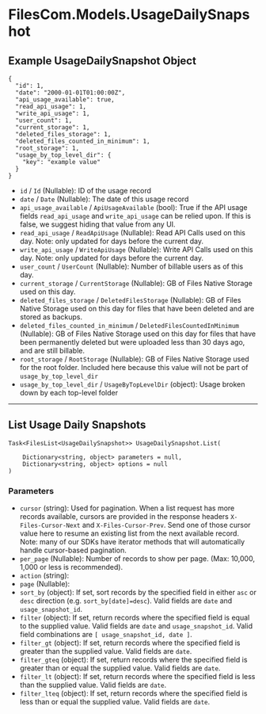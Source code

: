 # FilesCom.Models.UsageDailySnapshot

## Example UsageDailySnapshot Object

```
{
  "id": 1,
  "date": "2000-01-01T01:00:00Z",
  "api_usage_available": true,
  "read_api_usage": 1,
  "write_api_usage": 1,
  "user_count": 1,
  "current_storage": 1,
  "deleted_files_storage": 1,
  "deleted_files_counted_in_minimum": 1,
  "root_storage": 1,
  "usage_by_top_level_dir": {
    "key": "example value"
  }
}
```

* `id` / `Id`  (Nullable<Int64>): ID of the usage record
* `date` / `Date`  (Nullable<DateTime>): The date of this usage record
* `api_usage_available` / `ApiUsageAvailable`  (bool): True if the API usage fields `read_api_usage` and `write_api_usage` can be relied upon.  If this is false, we suggest hiding that value from any UI.
* `read_api_usage` / `ReadApiUsage`  (Nullable<Int64>): Read API Calls used on this day. Note: only updated for days before the current day.
* `write_api_usage` / `WriteApiUsage`  (Nullable<Int64>): Write API Calls used on this day. Note: only updated for days before the current day.
* `user_count` / `UserCount`  (Nullable<Int64>): Number of billable users as of this day.
* `current_storage` / `CurrentStorage`  (Nullable<Int64>): GB of Files Native Storage used on this day.
* `deleted_files_storage` / `DeletedFilesStorage`  (Nullable<Int64>): GB of Files Native Storage used on this day for files that have been deleted and are stored as backups.
* `deleted_files_counted_in_minimum` / `DeletedFilesCountedInMinimum`  (Nullable<Int64>): GB of Files Native Storage used on this day for files that have been permanently deleted but were uploaded less than 30 days ago, and are still billable.
* `root_storage` / `RootStorage`  (Nullable<Int64>): GB of Files Native Storage used for the root folder.  Included here because this value will not be part of `usage_by_top_level_dir`
* `usage_by_top_level_dir` / `UsageByTopLevelDir`  (object): Usage broken down by each top-level folder


---

## List Usage Daily Snapshots

```
Task<FilesList<UsageDailySnapshot>> UsageDailySnapshot.List(
    
    Dictionary<string, object> parameters = null,
    Dictionary<string, object> options = null
)
```

### Parameters

* `cursor` (string): Used for pagination.  When a list request has more records available, cursors are provided in the response headers `X-Files-Cursor-Next` and `X-Files-Cursor-Prev`.  Send one of those cursor value here to resume an existing list from the next available record.  Note: many of our SDKs have iterator methods that will automatically handle cursor-based pagination.
* `per_page` (Nullable<Int64>): Number of records to show per page.  (Max: 10,000, 1,000 or less is recommended).
* `action` (string): 
* `page` (Nullable<Int64>): 
* `sort_by` (object): If set, sort records by the specified field in either `asc` or `desc` direction (e.g. `sort_by[date]=desc`). Valid fields are `date` and `usage_snapshot_id`.
* `filter` (object): If set, return records where the specified field is equal to the supplied value. Valid fields are `date` and `usage_snapshot_id`. Valid field combinations are `[ usage_snapshot_id, date ]`.
* `filter_gt` (object): If set, return records where the specified field is greater than the supplied value. Valid fields are `date`.
* `filter_gteq` (object): If set, return records where the specified field is greater than or equal the supplied value. Valid fields are `date`.
* `filter_lt` (object): If set, return records where the specified field is less than the supplied value. Valid fields are `date`.
* `filter_lteq` (object): If set, return records where the specified field is less than or equal the supplied value. Valid fields are `date`.
